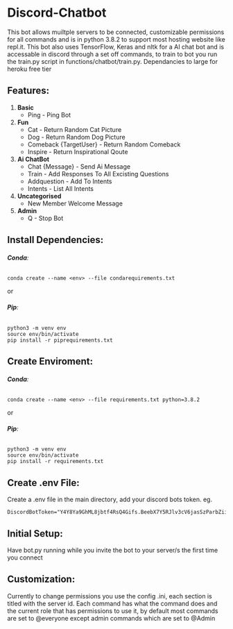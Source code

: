 # Discord-Chatbot
This bot allows muiltple servers to be connected, customizable permissions for all commands and is in python 3.8.2 to support most hosting website like repl.it. This bot also uses TensorFlow, Keras and nltk for a AI chat bot and is accessable in discord through a set off commands, to train to bot you run the train.py script in functions/chatbot/train.py. 
Dependancies to large for heroku free tier
## **Features:**
1.  **Basic**
  	* Ping - Ping Bot
2.  **Fun**
  	* Cat - Return Random Cat Picture
  	* Dog - Return Random Dog Picture
  	* Comeback {TargetUser} - Return Random Comeback
  	* Inspire - Return Inspirational Qoute
3.  **Ai ChatBot**
    * Chat {Message} - Send Ai Message
	* Train - Add Responses To All Excisting Questions
	* Addquestion - Add To Intents
	* Intents - List All Intents
4.  **Uncategorised**
  	* New Member Welcome Message
5.  **Admin**
  	* Q - Stop Bot

## Install Dependencies:
###### **Conda**:
```
conda create --name <env> --file condarequirements.txt
```
or
###### **Pip**:
```
python3 -m venv env
source env/bin/activate
pip install -r piprequirements.txt
```

## Create Enviroment:
###### **Conda**:
```
conda create --name <env> --file requirements.txt python=3.8.2 
```
or
###### **Pip**:
```
python3 -m venv env
source env/bin/activate
pip install -r requirements.txt
```

## Create .env File:
Create a .env file in the main directory, add your discord bots token. eg.
```
DiscordBotToken="Y4Y8Ya9GhML8jbtf4RsQ4Gifs.BeebX7Y5RJlv3cV6jasSzParbZiiL0x9Qj"
```

## Initial Setup:
Have bot.py running while you invite the bot to your server/s the first time you connect

## Customization:
Currently to change permissions you use the config .ini, each section is titled with the server id. Each command has what the command does and the current role that has permissions to use it, by default most commands are set to @everyone except admin commands which are set to @Admin
